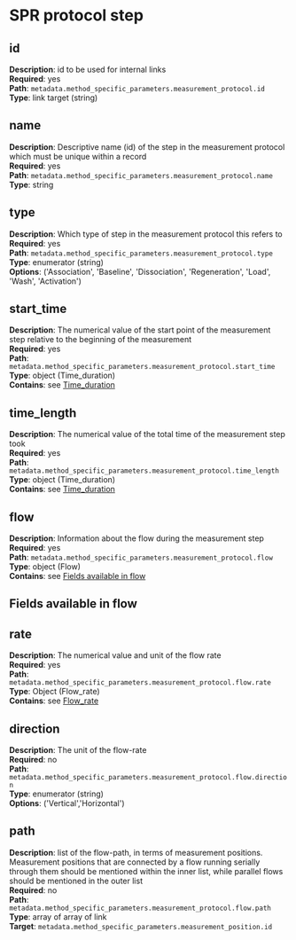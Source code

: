 # SPR protocol step

## id
**Description**: id to be used for internal links<br/>
**Required**: yes <br/>
**Path**: `metadata.method_specific_parameters.measurement_protocol.id` <br/>
**Type**: link target (string) <br/>

## name

**Description**: Descriptive name (id) of the step in the
measurement protocol which must be unique within a record<br/>
**Required**: yes <br/>
**Path**: `metadata.method_specific_parameters.measurement_protocol.name` <br/>
**Type**: string <br/>

## type
**Description**: Which type of step in the measurement protocol this refers to<br/>
**Required**: yes <br/>
**Path**: `metadata.method_specific_parameters.measurement_protocol.type` <br/>
**Type**: enumerator (string) <br/>
**Options**: ('Association', 'Baseline', 'Dissociation', 'Regeneration', 'Load', 'Wash', 'Activation')

## start_time
**Description**: The numerical value of the start point of
the measurement step relative to the beginning of the measurement<br/>
**Required**: yes <br/>
**Path**: `metadata.method_specific_parameters.measurement_protocol.start_time` <br/>
**Type**: object (Time_duration) <br/>
**Contains**: see [Time_duration](../reusable_elements/duration.md)

## time_length
**Description**: The numerical value of the total time of the measurement step took<br/>
**Required**: yes <br/>
**Path**: `metadata.method_specific_parameters.measurement_protocol.time_length` <br/>
**Type**: object (Time_duration) <br/>
**Contains**: see [Time_duration](../reusable_elements/duration.md)

## flow
**Description**: Information about the flow during the measurement step<br/>
**Required**: yes <br/>
**Path**: `metadata.method_specific_parameters.measurement_protocol.flow` <br/>
**Type**: object (Flow) <br/>
**Contains**: see [Fields available in flow](#fields-available-in-flow)

## Fields available in flow

## rate
**Description**: The numerical value and unit of the flow rate<br/>
**Required**: yes <br/>
**Path**: `metadata.method_specific_parameters.measurement_protocol.flow.rate` <br/>
**Type**: Object (Flow_rate) <br/>
**Contains**: see [Flow_rate](../reusable_elements/flow_rate.md)


## direction
**Description**: The unit of the flow-rate<br/>
**Required**: no <br/>
**Path**: `metadata.method_specific_parameters.measurement_protocol.flow.direction` <br/>
**Type**: enumerator (string) <br/>
**Options**: ('Vertical','Horizontal')

## path
**Description**: list of the flow-path, in terms of
measurement positions. Measurement positions that are connected by a flow
running serially through them should be mentioned within the inner list, while
parallel flows should be mentioned in the outer list<br/>
**Required**: no <br/>
**Path**: `metadata.method_specific_parameters.measurement_protocol.flow.path` <br/>
**Type**: array of array of link <br/>
**Target**: `metadata.method_specific_parameters.measurement_position.id`